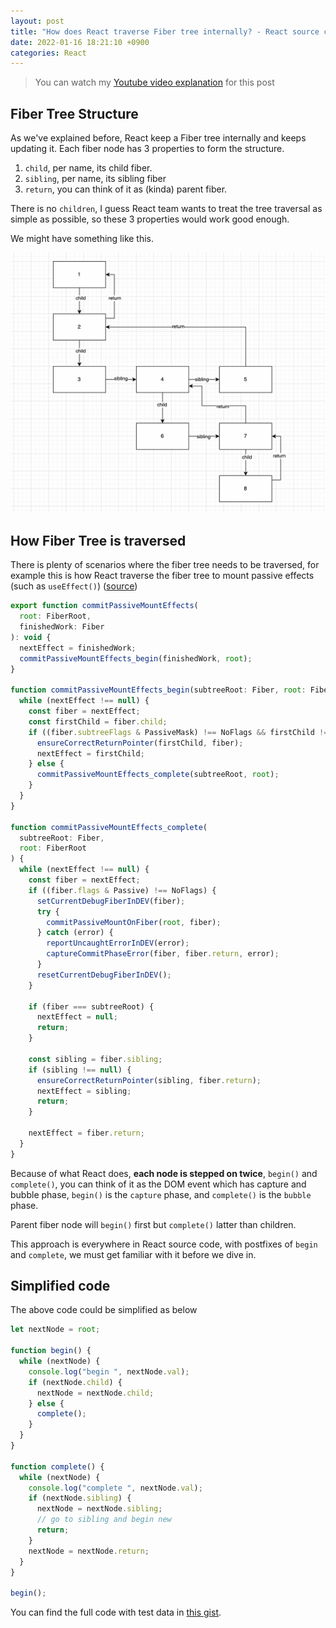 ```yaml
---
layout: post
title: "How does React traverse Fiber tree internally? - React source code walkthrough 15"
date: 2022-01-16 18:21:10 +0900
categories: React
---
```


> You can watch my [Youtube video explanation](https://www.youtube.com/watch?v=0jbV6apamhs) for this post

## Fiber Tree Structure

As we've explained before, React keep a Fiber tree internally and keeps updating it. Each fiber node has 3 properties to form the structure.

1. `child`, per name, its child fiber.
2. `sibling`, per name, its sibling fiber
3. `return`, you can think of it as (kinda) parent fiber.

There is no `children`, I guess React team wants to treat the tree traversal as simple as possible, so these 3 properties would work good enough.

We might have something like this.

![](/static/fiber-traversal-1.png)

## How Fiber Tree is traversed

There is plenty of scenarios where the fiber tree needs to be traversed, for example this is how React traverse the fiber tree to mount passive effects (such as `useEffect()`) ([source](https://github.com/facebook/react/blob/main/packages/react-reconciler/src/ReactFiberCommitWork.old.js#L2594))

```js
export function commitPassiveMountEffects(
  root: FiberRoot,
  finishedWork: Fiber
): void {
  nextEffect = finishedWork;
  commitPassiveMountEffects_begin(finishedWork, root);
}

function commitPassiveMountEffects_begin(subtreeRoot: Fiber, root: FiberRoot) {
  while (nextEffect !== null) {
    const fiber = nextEffect;
    const firstChild = fiber.child;
    if ((fiber.subtreeFlags & PassiveMask) !== NoFlags && firstChild !== null) {
      ensureCorrectReturnPointer(firstChild, fiber);
      nextEffect = firstChild;
    } else {
      commitPassiveMountEffects_complete(subtreeRoot, root);
    }
  }
}

function commitPassiveMountEffects_complete(
  subtreeRoot: Fiber,
  root: FiberRoot
) {
  while (nextEffect !== null) {
    const fiber = nextEffect;
    if ((fiber.flags & Passive) !== NoFlags) {
      setCurrentDebugFiberInDEV(fiber);
      try {
        commitPassiveMountOnFiber(root, fiber);
      } catch (error) {
        reportUncaughtErrorInDEV(error);
        captureCommitPhaseError(fiber, fiber.return, error);
      }
      resetCurrentDebugFiberInDEV();
    }

    if (fiber === subtreeRoot) {
      nextEffect = null;
      return;
    }

    const sibling = fiber.sibling;
    if (sibling !== null) {
      ensureCorrectReturnPointer(sibling, fiber.return);
      nextEffect = sibling;
      return;
    }

    nextEffect = fiber.return;
  }
}
```

Because of what React does, **each node is stepped on twice**, `begin()` and `complete()`,
you can think of it as the DOM event which has capture and bubble phase, `begin()` is the `capture` phase, and `complete()` is the `bubble` phase.

Parent fiber node will `begin()` first but `complete()` latter than children.

This approach is everywhere in React source code, with postfixes of `begin` and `complete`, we must get familiar with it before we dive in.

## Simplified code

The above code could be simplified as below

```js
let nextNode = root;

function begin() {
  while (nextNode) {
    console.log("begin ", nextNode.val);
    if (nextNode.child) {
      nextNode = nextNode.child;
    } else {
      complete();
    }
  }
}

function complete() {
  while (nextNode) {
    console.log("complete ", nextNode.val);
    if (nextNode.sibling) {
      nextNode = nextNode.sibling;
      // go to sibling and begin new
      return;
    }
    nextNode = nextNode.return;
  }
}

begin();
```

You can find the full code with test data in [this gist](https://gist.github.com/JSerZANP/dd9ba9b7d5a3d2ef75f2ce8ffc78cab4).
